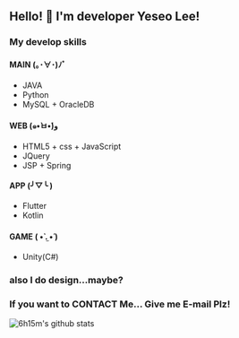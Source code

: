 ## Hello! 🐹 I'm developer Yeseo Lee! 
### My develop skills

#### MAIN (｡･∀･)ﾉﾞ
- JAVA
- Python
- MySQL + OracleDB

#### WEB (๑•̀ㅂ•́)و
- HTML5 + css + JavaScript
- JQuery
- JSP + Spring

#### APP (╯▽╰ )
- Flutter
- Kotlin

#### GAME ( •̀ .̫ •́ )
- Unity(C#)

### also I do design...maybe? 
### If you want to CONTACT Me... Give me E-mail Plz!



![6h15m's github stats](https://github-readme-stats.vercel.app/api?username=6h15m&show_icons=true)
